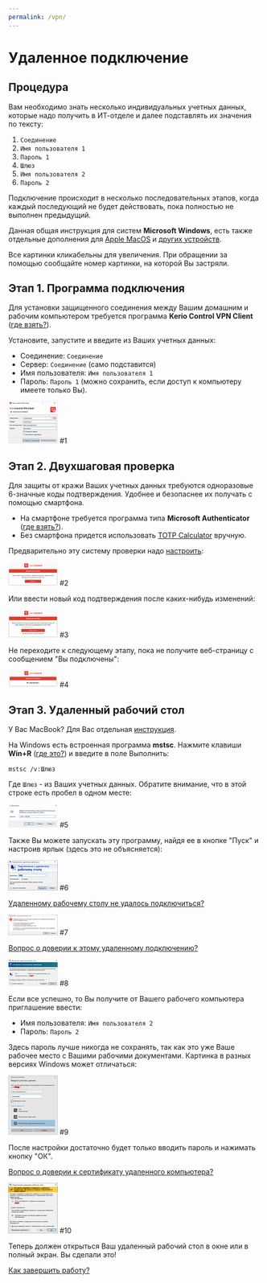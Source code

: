 ```yaml
---
permalink: /vpn/
---
```

# Удаленное подключение

## Процедура

Вам необходимо знать несколько индивидуальных учетных данных, которые надо получить в ИТ-отделе и далее подставлять их значения по тексту:

1. `Соединение`
1. `Имя пользователя 1`
1. `Пароль 1`
1. `Шлюз`
1. `Имя пользователя 2`
1. `Пароль 2`

Подключение происходит в несколько последовательных этапов, когда каждый последующий не будет действовать, пока полностью не выполнен предыдущий.

Данная общая инструкция для систем **Microsoft Windows**, есть также отдельные дополнения для [Apple MacOS][macos] и [других устройств][IPSec].

Все картинки кликабельны для увеличения. При обращении за помощью сообщайте номер картинки, на которой Вы застряли.

## Этап 1. Программа подключения

Для установки защищенного соединения между Вашим домашним и рабочим компьютером требуется программа **Kerio Control VPN Client** ([где взять?][download]).

Установите, запустите и введите из Ваших учетных данных:

* Соединение: `Соединение`
* Сервер: `Соединение` (само подставится)
* Имя пользователя: `Имя пользователя 1`
* Пароль: `Пароль 1` (можно сохранить, если доступ к компьютеру имеете только Вы).

[![th-connect]][pic-connect] #1

## Этап 2. Двухшаговая проверка

Для защиты от кражи Ваших учетных данных требуются одноразовые 6-значные коды подтверждения. Удобнее и безопаснее их получать с помощью смартфона.

* На смартфоне требуется программа типа **Microsoft Authenticator** ([где взять?][appstore]).
* Без смартфона придется использовать [TOTP Calculator] вручную.

Предварительно эту систему проверки надо [настроить][2fa]:

[![th-2fa-setup]][pic-2fa-setup] #2

Или ввести новый код подтверждения после каких-нибудь изменений:

[![th-30days]][pic-30days] #3

Не переходите к следующему этапу, пока не получите веб-страницу с сообщением "Вы подключены":

[![th-connected]][pic-connected] #4

## Этап 3. Удаленный рабочий стол

У Вас MacBook? Для Вас отдельная [инструкция][macos].

На Windows есть встроенная программа **mstsc**. Нажмите клавиши **Win+R** ([где это?][WinR]) и введите в поле Выполнить:

    mstsc /v:Шлюз

Где `Шлюз` - из Ваших учетных данных. Обратите внимание, что в этой строке есть пробел в одном месте:

[![th-run]][pic-run] #5

Также Вы можете запускать эту программу, найдя ее в кнопке "Пуск" и настроив ярлык (здесь это не объясняется):

[![th-rdp]][pic-rdp] #6

[Удаленному рабочему столу не удалось подключиться?][noreply]

[![th-noreply]][pic-noreply] #7

[Вопрос о доверии к этому удаленному подключению?][trust]

[![th-trust]][pic-trust] #8

Если все успешно, то Вы получите от Вашего рабочего компьютера приглашение ввести:

* Имя пользователя: `Имя пользователя 2`
* Пароль: `Пароль 2`

Здесь пароль лучше никогда не сохранять, так как это уже Ваше рабочее место с Вашими рабочими документами. Картинка в разных версиях Windows может отличаться:

[![th-user2]][pic-user2] #9

После настройки достаточно будет только вводить пароль и нажимать кнопку "ОК".

[Вопрос о доверии к сертификату удаленного компьютера?][pc2]

[![th-pc2]][pic-pc2] #10

Теперь должен открыться Ваш удаленный рабочий стол в окне или в полный экран. Вы сделали это!

[Как завершить работу?][exit]

[download]: download "Скачать"
[macos]: macos "На Макбуках"
[IPSec]: ipsec "На планшетах"
[appstore]: appstore "Authenticator"
[TOTP Calculator]: TOTP.html "Генератор кодов"
[2fa]: 2fa "Настройка двухшаговой проверки"
[WinR]: win-r "Где найти Win+R"
[noreply]: noreply "Не удалось подключиться"
[trust]: trust "О доверии"
[pc2]: pc2 "О доверии"
[exit]: exit "Завершение работы"

[th-connect]: assets/img/connect_t.png
[pic-connect]: assets/img/connect.png "Установить соединение (кликните для увеличения)"
[th-2fa-setup]: assets/img/2fa-setup_t.png
[pic-2fa-setup]: assets/img/2fa-setup.png "Настроить двухшаговую проверку (кликните для увеличения)"
[th-30days]: assets/img/30days_t.png
[pic-30days]: assets/img/30days.png "Код подтверждения (кликните для увеличения)"
[th-connected]: assets/img/connected_t.png
[pic-connected]: assets/img/connected.png "Вы подключены (кликните для увеличения)"
[th-run]: assets/img/run_t.png
[pic-run]: assets/img/run.png "Выполнить (кликните для увеличения)"
[th-rdp]: assets/img/rdp_t.png
[pic-rdp]: assets/img/rdp.png "Подключение к удаленному рабочему столу (кликните для увеличения)"
[th-noreply]: assets/img/noreply_t.png
[pic-noreply]: assets/img/noreply.png "Не удалось подключиться? (кликните для увеличения)"
[th-trust]: assets/img/trust_t.png
[pic-trust]: assets/img/trust.png "Вопрос о доверии (кликните для увеличения)"
[th-user2]: assets/img/user2_t.png
[pic-user2]: assets/img/user2.png "Введите учетные данные (кликните для увеличения)"
[th-pc2]: assets/img/pc2_t.png
[pic-pc2]: assets/img/pc2.png "Вопрос о доверии (кликните для увеличения)"
